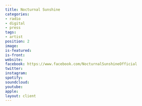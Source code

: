 ```yaml
---
title: Nocturnal Sunshine
categories:
- radio
- digital
- press
tags:
- artist
position: 2
image: 
is-featured: 
is-front: 
website: 
facebook: https://www.facebook.com/NocturnalSunshineOfficial
twitter: 
instagram: 
spotify: 
soundcloud: 
youtube: 
apple: 
layout: client
---
```


